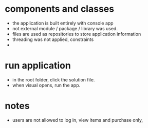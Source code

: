 # components and classes
- the application is built entirely with console app
- not external module / package / library was used.
- files are used as repositories to store application information
- threading was not applied, constraints
- 

# run application
- in the root folder, click the solution file.
- when visual opens, run the app.

# notes
- users are not allowed to log in, view items and purchase only,